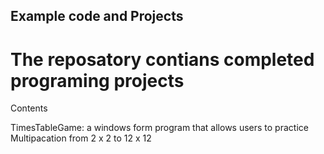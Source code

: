 
## Example code and Projects

# The reposatory contians completed programing projects

Contents

TimesTableGame: a windows form program that allows users to practice Multipacation from 2 x 2 to 12 x 12
		